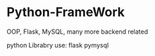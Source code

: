 # Python-FrameWork
OOP, Flask, MySQL, many more backend related

python Librabry use:
  flask
  pymysql

